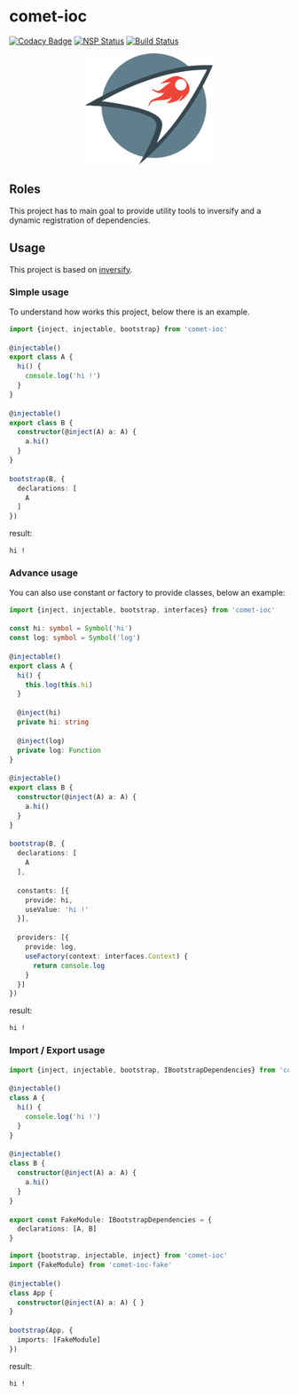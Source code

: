 # comet-ioc
[![Codacy Badge](https://api.codacy.com/project/badge/Grade/b3479b6ee6ff4fc4857e25f105b013f8)](https://www.codacy.com/app/miton18/comet-ioc?utm_source=github.com&amp;utm_medium=referral&amp;utm_content=starry-comet/comet-ioc&amp;utm_campaign=Badge_Grade) [![NSP Status](https://nodesecurity.io/orgs/starry-comet/projects/044892a8-b223-4838-937c-f0a7b1c4c255/badge)](https://nodesecurity.io/orgs/starry-comet/projects/044892a8-b223-4838-937c-f0a7b1c4c255) [![Build Status](https://travis-ci.org/starry-comet/comet-ioc.svg?branch=master)](https://travis-ci.org/starry-comet/comet-ioc)

<p align="center">
  <img height="200" src="https://github.com/starry-comet/comet/blob/master/resources/images/comet.png?raw=true">
</p>

## Roles

This project has to main goal to provide utility tools to inversify and a dynamic registration of dependencies.

## Usage

This project is based on [inversify](http://inversify.io).

### Simple usage

To understand how works this project, below there is an example.

```ts
import {inject, injectable, bootstrap} from 'comet-ioc'

@injectable()
export class A {
  hi() {
    console.log('hi !')
  }
}

@injectable()
export class B {
  constructor(@inject(A) a: A) {
    a.hi()
  }
}

bootstrap(B, {
  declarations: [
    A
  ]
})
```

result:
```
hi !
```

### Advance usage

You can also use constant or factory to provide classes, below an example:

```ts
import {inject, injectable, bootstrap, interfaces} from 'comet-ioc'

const hi: symbol = Symbol('hi')
const log: symbol = Symbol('log')

@injectable()
export class A {
  hi() {
    this.log(this.hi)
  }

  @inject(hi)
  private hi: string

  @inject(log)
  private log: Function
}

@injectable()
export class B {
  constructor(@inject(A) a: A) {
    a.hi()
  }
}

bootstrap(B, {
  declarations: [
    A
  ],

  constants: [{
    provide: hi,
    useValue: 'hi !'
  }],

  providers: [{
    provide: log,
    useFactory(context: interfaces.Context) {
      return console.log
    }
  }]
})
```

result:
```
hi !
```
### Import / Export usage

```ts
import {inject, injectable, bootstrap, IBootstrapDependencies} from 'comet-ioc'

@injectable()
class A {
  hi() {
    console.log('hi !')
  }
}

@injectable()
class B {
  constructor(@inject(A) a: A) {
    a.hi()
  }
}

export const FakeModule: IBootstrapDependencies = {
  declarations: [A, B]
}
```

```ts
import {bootstrap, injectable, inject} from 'comet-ioc'
import {FakeModule} from 'comet-ioc-fake'

@injectable()
class App {
  constructor(@inject(A) a: A) { }
}

bootstrap(App, {
  imports: [FakeModule]
})
```

result:
```
hi !
```
